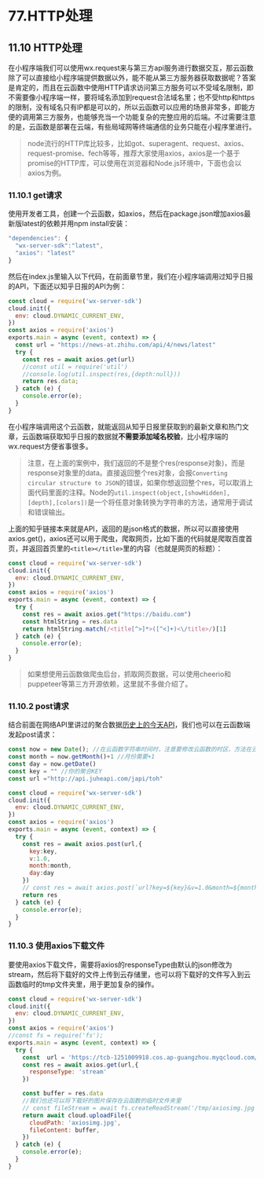 # 77.HTTP处理

## 11.10 HTTP处理
在小程序端我们可以使用wx.request来与第三方api服务进行数据交互，那云函数除了可以直接给小程序端提供数据以外，能不能从第三方服务器获取数据呢？答案是肯定的，而且在云函数中使用HTTP请求访问第三方服务可以不受域名限制，即不需要像小程序端一样，要将域名添加到request合法域名里；也不受http和https的限制，没有域名只有IP都是可以的，所以云函数可以应用的场景非常多，即能方便的调用第三方服务，也能够充当一个功能复杂的完整应用的后端。不过需要注意的是，云函数是部署在云端，有些局域网等终端通信的业务只能在小程序里进行。

>node流行的HTTP库比较多，比如got、superagent、request、axios、request-promise、fech等等，推荐大家使用axios，axios是一个基于promise的HTTP库，可以使用在浏览器和Node.js环境中，下面也会以axios为例。

### 11.10.1 get请求
使用开发者工具，创建一个云函数，如axios，然后在package.json增加axios最新版latest的依赖并用npm install安装：
```javascript
"dependencies": {
  "wx-server-sdk":"latest",
  "axios": "latest"
}
```
然后在index.js里输入以下代码，在前面章节里，我们在小程序端调用过知乎日报的API，下面还以知乎日报的API为例：
```javascript
const cloud = require('wx-server-sdk')
cloud.init({
  env: cloud.DYNAMIC_CURRENT_ENV,
})
const axios = require('axios')
exports.main = async (event, context) => {
  const url = "https://news-at.zhihu.com/api/4/news/latest"
  try {
    const res = await axios.get(url)
    //const util = require('util')
    //console.log(util.inspect(res,{depth:null}))
    return res.data; 
  } catch (e) {
    console.error(e);
  }
}
```
在小程序端调用这个云函数，就能返回从知乎日报里获取到的最新文章和热门文章，云函数端获取知乎日报的数据就**不需要添加域名校验**，比小程序端的wx.request方便省事很多。
>注意，在上面的案例中，我们返回的不是整个res(response对象)，而是response对象里的data。直接返回整个res对象，会报`Converting circular structure to JSON`的错误，如果你想返回整个res，可以取消上面代码里面的注释。Node的`util.inspect(object,[showHidden],[depth],[colors])`是一个将任意对象转换为字符串的方法，通常用于调试和错误输出。

上面的知乎链接本来就是API，返回的是json格式的数据，所以可以直接使用axios.get()，axios还可以用于爬虫，爬取网页，比如下面的代码就是爬取百度首页，并返回首页里的`<title></title>`里的内容（也就是网页的标题）：
```javascript
const cloud = require('wx-server-sdk')
cloud.init({
  env: cloud.DYNAMIC_CURRENT_ENV,
})
const axios = require('axios')
exports.main = async (event, context) => {
  try {
    const res = await axios.get("https://baidu.com")
    const htmlString = res.data
    return htmlString.match(/<title[^>]*>([^<]+)<\/title>/)[1]  
  } catch (e) {
    console.error(e);
  }
}
```
>如果想使用云函数做爬虫后台，抓取网页数据，可以使用cheerio和puppeteer等第三方开源依赖，这里就不多做介绍了。

### 11.10.2 post请求
结合前面在网络API里讲过的聚合数据[历史上的今天API](https://www.juhe.cn/docs/api/id/63)，我们也可以在云函数端发起post请求：
```javascript
const now = new Date(); //在云函数字符串时间时，注意要修改云函数的时区，方法在云函数实用工具库里有详细介绍
const month = now.getMonth()+1 //月份需要+1
const day = now.getDate()
const key = "" //你的聚合KEY
const url ="http://api.juheapi.com/japi/toh"

const cloud = require('wx-server-sdk')
cloud.init({
  env: cloud.DYNAMIC_CURRENT_ENV,
})
const axios = require('axios')
exports.main = async (event, context) => {
  try {
    const res = await axios.post(url,{
      key:key,
      v:1.0,
      month:month,
      day:day
    })
    // const res = await axios.post(`url?key=${key}&v=1.0&month=${month}&day=${day}`)
    return res
  } catch (e) {
    console.error(e);
  }
}
```

### 11.10.3 使用axios下载文件
要使用axios下载文件，需要将axios的responseType由默认的json修改为stream，然后将下载好的文件上传到云存储里，也可以将下载好的文件写入到云函数临时的tmp文件夹里，用于更加复杂的操作。
```javascript
const cloud = require('wx-server-sdk')
cloud.init({
  env: cloud.DYNAMIC_CURRENT_ENV,
})
const axios = require('axios')
//const fs = require('fs');
exports.main = async (event, context) => {
  try {
    const  url = 'https://tcb-1251009918.cos.ap-guangzhou.myqcloud.com/weapp.jpg';
    const res = await axios.get(url,{
      responseType: 'stream'
    })

    const buffer = res.data
    //我们也还可以将下载好的图片保存在云函数的临时文件夹里
    // const fileStream = await fs.createReadStream('/tmp/axiosimg.jpg')
    return await cloud.uploadFile({
      cloudPath: 'axiosimg.jpg',
      fileContent: buffer, 
    })
  } catch (e) {
    console.error(e);
  }
}
```